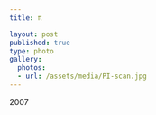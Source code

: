 ```yaml
---
title: π

layout: post
published: true
type: photo
gallery:
  photos:
  - url: /assets/media/PI-scan.jpg
---
```


2007

<!-- more -->